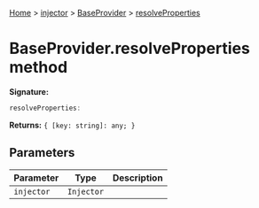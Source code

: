 [Home](./index) &gt; [injector](./injector.md) &gt; [BaseProvider](./injector.baseprovider.md) &gt; [resolveProperties](./injector.baseprovider.resolveproperties.md)

# BaseProvider.resolveProperties method


**Signature:**
```javascript
resolveProperties:
```
**Returns:** `{
        [key: string]: any;
    }`

## Parameters

|  Parameter | Type | Description |
|  --- | --- | --- |
|  `injector` | `Injector` |  |

